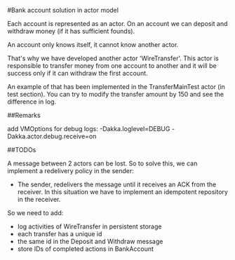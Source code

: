 #Bank account solution in actor model

Each account is represented as an actor.
On an account we can deposit and withdraw money (if it has sufficient founds).

An account only knows itself, it cannot know another actor.

That's why we have developed another actor 'WireTransfer'.
This actor is responsible to transfer money from one account to another and it will be success only if it can withdraw the first account.

An example of that has been implemented in the TransferMainTest actor (in test section).
You can try to modify the transfer amount by 150 and see the difference in log.

##Remarks

add VMOptions for debug logs: -Dakka.loglevel=DEBUG -Dakka.actor.debug.receive=on

##TODOs

A message between 2 actors can be lost.
So to solve this, we can implement a redelivery policy in the sender: 

* The sender, redelivers the message until it receives an ACK from the receiver. In this situation we have to implement an idempotent repository in the receiver.
 
So we need to add: 
* log activities of WireTransfer in persistent storage
* each transfer has a unique id
* the same id in the Deposit and Withdraw message
* store IDs of completed actions in BankAccount